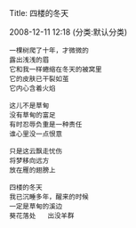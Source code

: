 Title: 四楼的冬天


2008-12-11 12:18 (分类:默认分类)

```
一棵树爬了十年，才微微的
露出浅浅的眉
它和我一样蜷缩在冬天的被窝里
它的皮肤已干裂如茧
它内心含着火焰

这儿不是草甸
没有草甸的富足
有时忍辱负重是一种责任
谁心里没一点恨意

只是这云飘走忧伤
将梦移向远方
放在雁的翅膀上

四楼的冬天
我已沉睡多年，醒来的时候
一定是草甸的溪边
葵花落处   出没羊群
```
